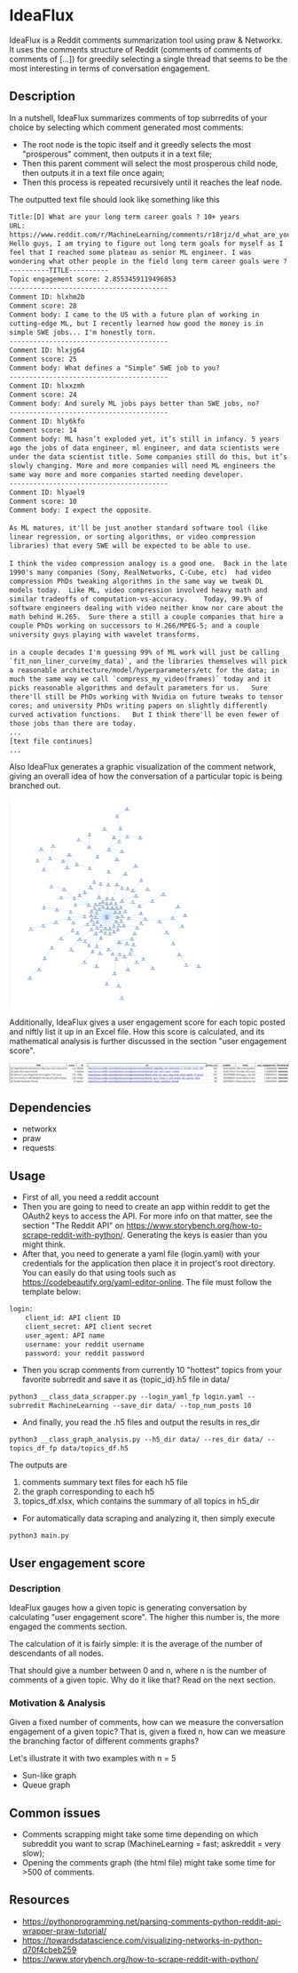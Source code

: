 # IdeaFlux
IdeaFlux is a Reddit comments summarization tool using praw & Networkx. It uses the comments structure of Reddit (comments of comments of comments of [...]) for greedily selecting a single thread that seems to be the most interesting in terms of conversation engagement. 
## Description
In a nutshell, IdeaFlux summarizes comments of top subrredits of your choice by selecting which comment generated most comments: 
- The root node is the topic itself and it greedly selects the most "prosperous" comment, then outputs it in a text file;
- Then this parent comment will select the most prosperous child node, then outputs it in a text file once again;
- Then this process is repeated recursively until it reaches the leaf node.

The outputted text file should look like something like this

```
Title:[D] What are your long term career goals ? 10+ years
URL: https://www.reddit.com/r/MachineLearning/comments/r18rjz/d_what_are_your_long_term_career_goals_10_years/
Hello guys, I am trying to figure out long term goals for myself as I feel that I reached some plateau as senior ML engineer. I was wondering what other people in the field long term career goals were ?
----------TITLE----------
Topic engagement score: 2.8553459119496853
----------------------------------------
Comment ID: hlxhm2b
Comment score: 28
Comment body: I came to the US with a future plan of working in cutting-edge ML, but I recently learned how good the money is in simple SWE jobs... I'm honestly torn.
----------------------------------------
Comment ID: hlxjg64
Comment score: 25
Comment body: What defines a "Simple" SWE job to you?
----------------------------------------
Comment ID: hlxxzmh
Comment score: 24
Comment body: And surely ML jobs pays better than SWE jobs, no?
----------------------------------------
Comment ID: hly6kfo
Comment score: 14
Comment body: ML hasn’t exploded yet, it’s still in infancy. 5 years ago the jobs of data engineer, ml engineer, and data scientists were under the data scientist title. Some companies still do this, but it’s slowly changing. More and more companies will need ML engineers the same way more and more companies started needing developer.
----------------------------------------
Comment ID: hlyael9
Comment score: 10
Comment body: I expect the opposite.

As ML matures, it'll be just another standard software tool (like linear regression, or sorting algorithms, or video compression libraries) that every SWE will be expected to be able to use.

I think the video compression analogy is a good one.  Back in the late 1990's many companies (Sony, RealNetworks, C-Cube, etc)  had video compression PhDs tweaking algorithms in the same way we tweak DL models today.  Like ML, video compression involved heavy math and similar tradeoffs of computation-vs-accuracy.    Today, 99.9% of software engineers dealing with video neither know nor care about the math behind H.265.  Sure there a still a couple companies that hire a couple PhDs working on successors to H.266/MPEG-5; and a couple university guys playing with wavelet transforms.

in a couple decades I'm guessing 99% of ML work will just be calling `fit_non_liner_curve(my_data)`, and the libraries themselves will pick a reasonable architecture/model/hyperparameters/etc for the data; in much the same way we call `compress_my_video(frames)` today and it picks reasonable algorithms and default parameters for us.   Sure there'll still be PhDs working with Nvidia on future tweaks to tensor cores; and university PhDs writing papers on slightly differently curved activation functions.   But I think there'll be even fewer of those jobs than there are today.
...
[text file continues]
...
```

Also IdeaFlux generates a graphic visualization of the comment network, giving an overall idea of how the conversation of a particular topic is being branched out.

<img src="https://github.com/C-opt/idea_flux/blob/master/data/r18rjz.png?raw=true" width=75% height=75%>

Additionally, IdeaFlux gives a user engagement score for each topic posted and niftly list it up in an Excel file. How this score is calculated, and its mathematical analysis is further discussed in the section "user engagement score". 

<img src="https://github.com/C-opt/idea_flux/blob/master/data/topics_df.jpg?raw=true" width=100% height=100%>

## Dependencies
- networkx
- praw
- requests
## Usage
- First of all, you need a reddit account
- Then you are going to need to create an app within reddit to get the OAuth2 keys to access the API. For more info on that matter, see the section "The Reddit API" on https://www.storybench.org/how-to-scrape-reddit-with-python/. Generating the keys is easier than you might think.
- After that, you need to generate a yaml file (login.yaml) with your credentials for the application then place it in project's root directory. You can easily do that using tools such as https://codebeautify.org/yaml-editor-online. The file must follow the template below:
```
login: 
    client_id: API client ID
    client_secret: API client secret
    user_agent: API name
    username: your reddit username
    password: your reddit password
```
- Then you scrap comments from currently 10 "hottest" topics from your favorite subrredit and save it as {topic_id}.h5 file in data/ 
```
python3 __class_data_scrapper.py --login_yaml_fp login.yaml --subrredit MachineLearning --save_dir data/ --top_num_posts 10
```

- And finally, you read the .h5 files and output the results in res_dir
```
python3 __class_graph_analysis.py --h5_dir data/ --res_dir data/ --topics_df_fp data/topics_df.h5
```
The outputs are 
1. comments summary text files for each h5 file
2. the graph corresponding to each h5
3. topics_df.xlsx, which contains the summary of all topics in h5_dir
- For automatically data scraping and analyzing it, then simply execute
```
python3 main.py 
```
## User engagement score
### Description 
IdeaFlux gauges how a given topic is generating conversation by calculating "user engagement score". The higher this number is, the more engaged the comments section. 

The calculation of it is fairly simple: it is the average of the number of descendants of all nodes. 

That should give a number between 0 and n, where n is the number of comments of a given topic. Why do it like that? Read on the next section.
### Motivation & Analysis
Given a fixed number of comments, how can we measure the conversation engagement of a given topic? That is, given a fixed n, how can we measure the branching factor of different comments graphs?

Let's illustrate it with two examples with n = 5
- Sun-like graph
- Queue graph

## Common issues
- Comments scrapping might take some time depending on which subreddit you want to scrap (MachineLearning = fast; askreddit = very slow);
- Opening the comments graph (the html file) might take some time for >500 of comments.

## Resources
- https://pythonprogramming.net/parsing-comments-python-reddit-api-wrapper-praw-tutorial/
- https://towardsdatascience.com/visualizing-networks-in-python-d70f4cbeb259
- https://www.storybench.org/how-to-scrape-reddit-with-python/
